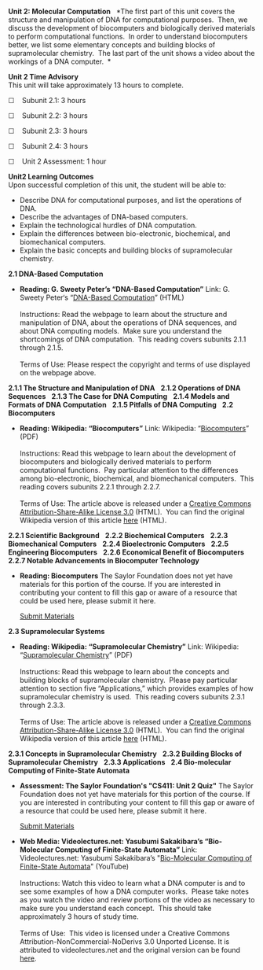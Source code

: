 **Unit 2: Molecular Computation** <span id="2"></span> 
*The first part of this unit covers the structure and manipulation of
DNA for computational purposes.  Then, we discuss the development of
biocomputers and biologically derived materials to perform computational
functions.  In order to understand biocomputers better, we list some
elementary concepts and building blocks of supramolecular chemistry. 
The last part of the unit shows a video about the workings of a DNA
computer.  *

**Unit 2 Time Advisory**  
This unit will take approximately 13 hours to complete.

☐    Subunit 2.1: 3 hours

☐    Subunit 2.2: 3 hours

☐    Subunit 2.3: 3 hours

☐    Subunit 2.4: 3 hours

☐    Unit 2 Assessment: 1 hour

**Unit2 Learning Outcomes**  
Upon successful completion of this unit, the student will be able to:

-   Describe DNA for computational purposes, and list the operations of
    DNA.
-   Describe the advantages of DNA-based computers.
-   Explain the technological hurdles of DNA computation.
-   Explain the differences between bio-electronic, biochemical, and
    biomechanical computers.
-   Explain the basic concepts and building blocks of supramolecular
    chemistry.

**2.1 DNA-Based Computation** <span id="2.1"></span> 
-   **Reading: G. Sweety Peter’s “DNA-Based Computation”**
    Link: G. Sweety Peter‘s “[DNA-Based
    Computation](http://www.peterindia.net/DNAComputingArticle.html)”
    (HTML)  
        
     Instructions: Read the webpage to learn about the structure and
    manipulation of DNA, about the operations of DNA sequences, and
    about DNA computing models.  Make sure you understand the
    shortcomings of DNA computation.  This reading covers subunits 2.1.1
    through 2.1.5.  
        
     Terms of Use: Please respect the copyright and terms of use
    displayed on the webpage above.

**2.1.1 The Structure and Manipulation of DNA** <span
id="2.1.1"></span> 
**2.1.2 Operations of DNA Sequences** <span id="2.1.2"></span> 
**2.1.3 The Case for DNA Computing** <span id="2.1.3"></span> 
**2.1.4 Models and Formats of DNA Computation** <span
id="2.1.4"></span> 
**2.1.5 Pitfalls of DNA Computing** <span id="2.1.5"></span> 
**2.2 Biocomputers** <span id="2.2"></span> 
-   **Reading: Wikipedia: “Biocomputers”**
    Link: Wikipedia:
    “[Biocomputers](https://resources.saylor.org/wwwresources/archived/site/wp-content/uploads/2011/06/CS411-2.2.pdf)”
    (PDF)  
        
     Instructions: Read this webpage to learn about the development of
    biocomputers and biologically derived materials to perform
    computational functions.  Pay particular attention to the
    differences among bio-electronic, biochemical, and biomechanical
    computers.  This reading covers subunits 2.2.1 through 2.2.7.  
        
     Terms of Use: The article above is released under a [Creative
    Commons Attribution-Share-Alike License
    3.0](http://creativecommons.org/licenses/by-sa/3.0/) (HTML).  You
    can find the original Wikipedia version of this article
    [here](http://en.wikipedia.org/wiki/Biocomputers) (HTML).

**2.2.1 Scientific Background** <span id="2.2.1"></span> 
**2.2.2 Biochemical Computers** <span id="2.2.2"></span> 
**2.2.3 Biomechanical Computers** <span id="2.2.3"></span> 
**2.2.4 Bioelectronic Computers** <span id="2.2.4"></span> 
**2.2.5 Engineering Biocomputers** <span id="2.2.5"></span> 
**2.2.6 Economical Benefit of Biocomputers** <span id="2.2.6"></span> 
**2.2.7 Notable Advancements in Biocomputer Technology** <span
id="2.2.7"></span> 
-   **Reading: Biocomputers**
    The Saylor Foundation does not yet have materials for this portion
    of the course. If you are interested in contributing your content to
    fill this gap or aware of a resource that could be used here, please
    submit it here.

    [Submit Materials](/contribute/)

**2.3 Supramolecular Systems** <span id="2.3"></span> 
-   **Reading: Wikipedia: “Supramolecular Chemistry”**
    Link: Wikipedia: “[Supramolecular
    Chemistry](https://resources.saylor.org/wwwresources/archived/site/wp-content/uploads/2011/05/Supramolecular-chemistry.pdf)”
    (PDF)  
        
     Instructions: Read this webpage to learn about the concepts and
    building blocks of supramolecular chemistry.  Please pay particular
    attention to section five “Applications,” which provides examples of
    how supramolecular chemistry is used.  This reading covers subunits
    2.3.1 through 2.3.3.  
        
     Terms of Use: The article above is released under a [Creative
    Commons Attribution-Share-Alike License
    3.0](http://creativecommons.org/licenses/by-sa/3.0/) (HTML).  You
    can find the original Wikipedia version of this article
    [here](http://en.wikipedia.org/wiki/Supramolecular_chemistry) (HTML).

**2.3.1 Concepts in Supramolecular Chemistry** <span id="2.3.1"></span> 
**2.3.2 Building Blocks of Supramolecular Chemistry** <span
id="2.3.2"></span> 
**2.3.3 Applications** <span id="2.3.3"></span> 
**2.4 Bio-molecular Computing of Finite-State Automata** <span
id="2.4"></span> 
-   **Assessment: The Saylor Foundation's "CS411: Unit 2 Quiz"**
    The Saylor Foundation does not yet have materials for this portion
    of the course. If you are interested in contributing your content to
    fill this gap or aware of a resource that could be used here, please
    submit it here.

    [Submit Materials](/contribute/)

-   **Web Media: Videolectures.net: Yasubumi Sakakibara’s “Bio-Molecular
    Computing of Finite-State Automata”**
    Link: Videolectures.net: Yasubumi Sakakibara’s "[Bio-Molecular
    Computing of Finite-State
    Automata](http://www.youtube.com/watch?v=swO9GDEVMig)" (YouTube)  
        
     Instructions: Watch this video to learn what a DNA computer is and
    to see some examples of how a DNA computer works.  Please take notes
    as you watch the video and review portions of the video as necessary
    to make sure you understand each concept.  This should take
    approximately 3 hours of study time.  
        
     Terms of Use:  This video is licensed under a Creative Commons
    Attribution-NonCommercial-NoDerivs 3.0 Unported License. It is
    attributed to videolectures.net and the original version can be
    found [here](http://videolectures.net/icgi08_sakakibara_bmc/).


